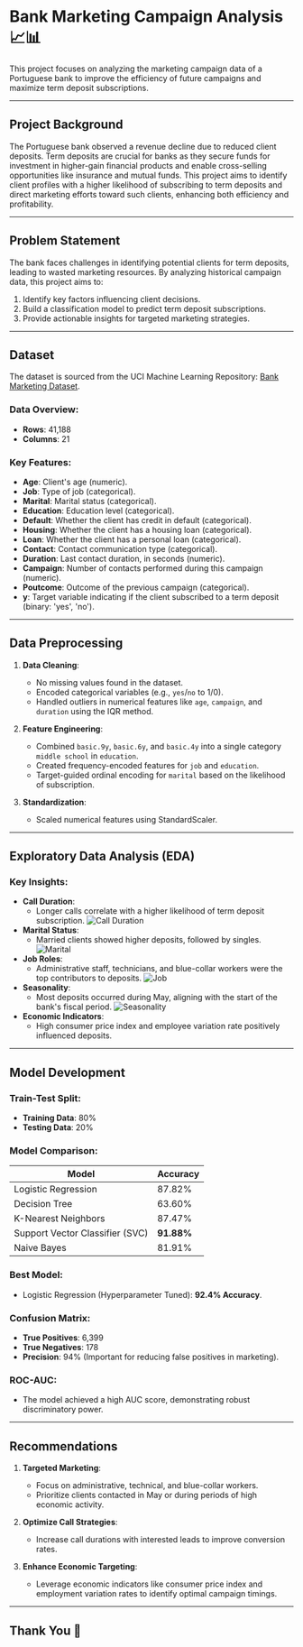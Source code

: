 # Bank Marketing Campaign Analysis 📈📊

This project focuses on analyzing the marketing campaign data of a Portuguese bank to improve the efficiency of future campaigns and maximize term deposit subscriptions.

---

## Project Background

The Portuguese bank observed a revenue decline due to reduced client deposits. Term deposits are crucial for banks as they secure funds for investment in higher-gain financial products and enable cross-selling opportunities like insurance and mutual funds. This project aims to identify client profiles with a higher likelihood of subscribing to term deposits and direct marketing efforts toward such clients, enhancing both efficiency and profitability.

---

## Problem Statement

The bank faces challenges in identifying potential clients for term deposits, leading to wasted marketing resources. By analyzing historical campaign data, this project aims to:

1. Identify key factors influencing client decisions.
2. Build a classification model to predict term deposit subscriptions.
3. Provide actionable insights for targeted marketing strategies.

---

## Dataset

The dataset is sourced from the UCI Machine Learning Repository: [Bank Marketing Dataset](https://archive.ics.uci.edu/ml/datasets/bank+marketing).

### Data Overview:
- **Rows**: 41,188
- **Columns**: 21

### Key Features:
- **Age**: Client's age (numeric).
- **Job**: Type of job (categorical).
- **Marital**: Marital status (categorical).
- **Education**: Education level (categorical).
- **Default**: Whether the client has credit in default (categorical).
- **Housing**: Whether the client has a housing loan (categorical).
- **Loan**: Whether the client has a personal loan (categorical).
- **Contact**: Contact communication type (categorical).
- **Duration**: Last contact duration, in seconds (numeric).
- **Campaign**: Number of contacts performed during this campaign (numeric).
- **Poutcome**: Outcome of the previous campaign (categorical).
- **y**: Target variable indicating if the client subscribed to a term deposit (binary: 'yes', 'no').

---

## Data Preprocessing

1. **Data Cleaning**:
   - No missing values found in the dataset.
   - Encoded categorical variables (e.g., `yes`/`no` to 1/0).
   - Handled outliers in numerical features like `age`, `campaign`, and `duration` using the IQR method.

2. **Feature Engineering**:
   - Combined `basic.9y`, `basic.6y`, and `basic.4y` into a single category `middle school` in `education`.
   - Created frequency-encoded features for `job` and `education`.
   - Target-guided ordinal encoding for `marital` based on the likelihood of subscription.

3. **Standardization**:
   - Scaled numerical features using StandardScaler.

---

## Exploratory Data Analysis (EDA)

### Key Insights:
- **Call Duration**:
  - Longer calls correlate with a higher likelihood of term deposit subscription.
    ![Call Duration](images/call_duration.png)
- **Marital Status**:
  - Married clients showed higher deposits, followed by singles.
    ![Marital](images/marital.png)
- **Job Roles**:
  - Administrative staff, technicians, and blue-collar workers were the top contributors to deposits.
    ![Job](images/job.png)
- **Seasonality**:
  - Most deposits occurred during May, aligning with the start of the bank's fiscal period.
    ![Seasonality](images/seasonality.png)
- **Economic Indicators**:
  - High consumer price index and employee variation rate positively influenced deposits.

---

## Model Development

### Train-Test Split:
- **Training Data**: 80%
- **Testing Data**: 20%

### Model Comparison:

| Model               | Accuracy |
|---------------------|----------|
| Logistic Regression | 87.82%   |
| Decision Tree       | 63.60%   |
| K-Nearest Neighbors | 87.47%   |
| Support Vector Classifier (SVC) | **91.88%** |
| Naive Bayes         | 81.91%   |

### Best Model:
- Logistic Regression (Hyperparameter Tuned): **92.4% Accuracy**.

### Confusion Matrix:
- **True Positives**: 6,399
- **True Negatives**: 178
- **Precision**: 94% (Important for reducing false positives in marketing).

### ROC-AUC:
- The model achieved a high AUC score, demonstrating robust discriminatory power.

---

## Recommendations

1. **Targeted Marketing**:
   - Focus on administrative, technical, and blue-collar workers.
   - Prioritize clients contacted in May or during periods of high economic activity.

2. **Optimize Call Strategies**:
   - Increase call durations with interested leads to improve conversion rates.

3. **Enhance Economic Targeting**:
   - Leverage economic indicators like consumer price index and employment variation rates to identify optimal campaign timings.

---

## Thank You 🙏

